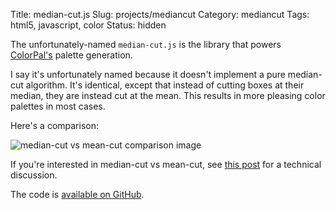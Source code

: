 Title: median-cut.js
Slug: projects/mediancut
Category: mediancut
Tags: html5, javascript, color
Status: hidden

The unfortunately-named `median-cut.js` is the library that powers
[ColorPal's][1] palette generation.

I say it's unfortunately named because it doesn't implement a pure median-cut
algorithm.  It's identical, except that instead of cutting boxes at their
median, they are instead cut at the mean.  This results in more pleasing color
palettes in most cases.

Here's a comparison:

![median-cut vs mean-cut comparison image]({attach}median-mean-comparison.png "median-cut vs mean-cut comparison image")

If you're interested in median-cut vs mean-cut, see [this post][2] for a
technical discussion.

The code is [available on GitHub][3].

[1]: http://colorpal.org/ "ColorPal"
[2]: /2012/02/10/colorpal-palettes-improved/ "Post about mean-cut"
[3]: https://github.com/mwcz/median-cut-js "median-cut.js GitHub repository"
